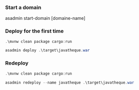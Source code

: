 ### Start a domain

asadmin start-domain [domaine-name]

### Deploy for the first time

```powershell
.\mvnw clean package cargo:run

asadmin deploy .\target\javatheque.war
```

### Redeploy

```powershell
.\mvnw clean package cargo:run

asadmin redeploy --name javatheque .\target\javatheque.war
```

